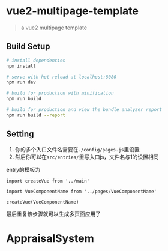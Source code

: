 # vue2-multipage-template

> a vue2 multipage template

## Build Setup

``` bash
# install dependencies
npm install

# serve with hot reload at localhost:8080
npm run dev

# build for production with minification
npm run build

# build for production and view the bundle analyzer report
npm run build --report
```

## Setting

1. 你的多个入口文件名需要在`./config/pages.js`里设置
2. 然后你可以在`src/entries/`里写入口js，文件名与1的设置相同

entry的模板为

```
import createVue from '../main'

import VueComponentName from '../pages/VueComponentName'

createVue(VueComponentName)
```

最后重复该步骤就可以生成多页面应用了
# AppraisalSystem
